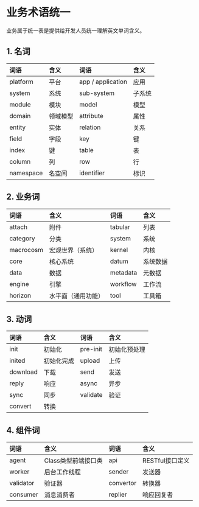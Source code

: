 # 业务术语统一

业务属于统一表是提供给开发人员统一理解英文单词含义。

## 1. 名词

| 词语 | 含义 | 词语 | 含义 |
| :--- | :--- | :--- | :--- |
| platform | 平台 | app / application | 应用 |
| system | 系统 | sub-system | 子系统 |
| module | 模块 | model | 模型 |
| domain | 领域模型 | attribute | 属性 |
| entity | 实体 | relation | 关系 |
| field | 字段 | key | 键 |
| index | 键 | table | 表 |
| column | 列 | row | 行 |
| namespace | 名空间 | identifier | 标识 |

## 2. 业务词

| 词语 | 含义 | 词语 | 含义 |
| :--- | :--- | :--- | :--- |
| attach | 附件 | tabular | 列表 |
| category | 分类 | system | 系统 |
| macrocosm | 宏观世界（系统） | kernel | 内核 |
| core | 核心系统 | datum | 系统数据 |
| data | 数据 | metadata | 元数据 |
| engine | 引擎 | workflow | 工作流 |
| horizon | 水平面（通用功能） | tool | 工具箱 |

## 3. 动词

| 词语 | 含义 | 词语 | 含义 |
| :--- | :--- | :--- | :--- |
| init | 初始化 | pre-init | 初始化预处理 |
| inited | 初始化完成 | upload | 上传 |
| download | 下载 | send | 发送 |
| reply | 响应 | async | 异步 |
| sync | 同步 | validate | 验证 |
| convert | 转换 |  |  |

## 4. 组件词

| 词语 | 含义 | 词语 | 含义 |
| :--- | :--- | :--- | :--- |
| agent | Class类型前端接口类 | api | RESTful接口定义 |
| worker | 后台工作线程 | sender | 发送器 |
| validator | 验证器 | convertor | 转换器 |
| consumer | 消息消费者 | replier | 响应回复者 |



